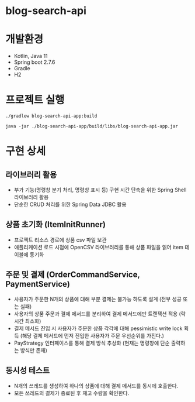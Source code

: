 # blog-search-api


# 개발환경
- Kotlin, Java 11
- Spring boot 2.7.6
- Gradle
- H2

# 프로젝트 실행
```
./gradlew blog-search-api-app:build 
```
```
java -jar ./blog-search-api-app/build/libs/blog-search-api-app.jar
```

# 구현 상세
## 라이브러리 활용
- 부가 기능(명령창 분기 처리, 명령창 표시 등) 구현 시간 단축을 위한 Spring Shell 라이브러리 활용
- 단순한 CRUD 처리를 위한 Spring Data JDBC 활용

## 상품 초기화 (ItemInitRunner)
- 프로젝트 리소스 경로에 상품 csv 파일 보관
- 애플리케이션 로드 시점에 OpenCSV 라이브러리를 통해 상품 파일을 읽어 item 테이블에 동기화

## 주문 및 결제 (OrderCommandService, PaymentService)
- 사용자가 주문한 N개의 상품에 대해 부분 결제는 불가능 하도록 설계 (전부 성공 또는 실패)
- 사용자의 상품 주문과 결제 메서드를 분리하여 결제 메서드에만 트랜잭션 적용 (락 시간 최소화)
- 결제 메서드 진입 시 사용자가 주문한 상품 각각에 대해 pessimistic write lock 획득 (해당 결제 메서드에 먼저 진입한 사용자가 주문 우선순위를 가진다.)
- PayStrategy 인터페이스를 통해 결제 방식 추상화 (현재는 명령창에 단순 출력하는 방식만 존재)

## 동시성 테스트
- N개의 쓰레드를 생성하여 하나의 상품에 대해 결제 메서드를 동시에 호출한다.
- 모든 쓰레드의 결제가 종료된 후 재고 수량을 확인한다.
